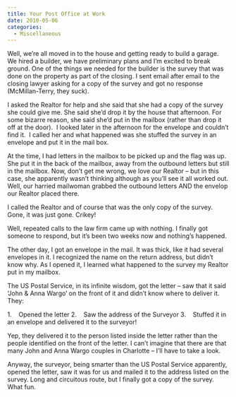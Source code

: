 ```yaml
---
title: Your Post Office at Work
date: 2010-05-06
categories: 
  - Miscellaneous
---
```


Well, we’re all moved in to the house and getting ready to build a garage. We hired a builder, we have preliminary plans and I’m excited to break ground. One of the things we needed for the builder is the survey that was done on the property as part of the closing. I sent email after email to the closing lawyer asking for a copy of the survey and got no response (McMillan-Terry, they suck).

I asked the Realtor for help and she said that she had a copy of the survey she could give me. She said she’d drop it by the house that afternoon. For some bizarre reason, she said she’d put in the mailbox (rather than drop it off at the door).  I looked later in the afternoon for the envelope and couldn’t find it.  I called her and what happened was she stuffed the survey in an envelope and put it in the mail box.

At the time, I had letters in the mailbox to be picked up and the flag was up. She put it in the back of the mailbox, away from the outbound letters but still in the mailbox. Now, don’t get me wrong, we love our Realtor – but in this case, she apparently wasn’t thinking although as you’ll see it all worked out. Well, our harried mailwoman grabbed the outbound letters AND the envelop our Realtor placed there.

I called the Realtor and of course that was the only copy of the survey. Gone, it was just gone. Crikey!

Well, repeated calls to the law firm came up with nothing. I finally got someone to respond, but it’s been two weeks now and nothing’s happened.

The other day, I got an envelope in the mail. It was thick, like it had several envelopes in it. I recognized the name on the return address, but didn’t know why. As I opened it, I learned what happened to the survey my Realtor put in my mailbox.

The US Postal Service, in its infinite wisdom, got the letter – saw that it said ‘John & Anna Wargo’ on the front of it and didn’t know where to deliver it. They:

1.    Opened the letter 2.    Saw the address of the Surveyor 3.    Stuffed it in an envelope and delivered it to the surveyor!

Yep, they delivered it to the person listed inside the letter rather than the people identified on the front of the letter. I can’t imagine that there are that many John and Anna Wargo couples in Charlotte – I’ll have to take a look.

Anyway, the surveyor, being smarter than the US Postal Service apparently, opened the letter, saw it was for us and mailed it to the address listed on the survey. Long and circuitous route, but I finally got a copy of the survey. What fun.
